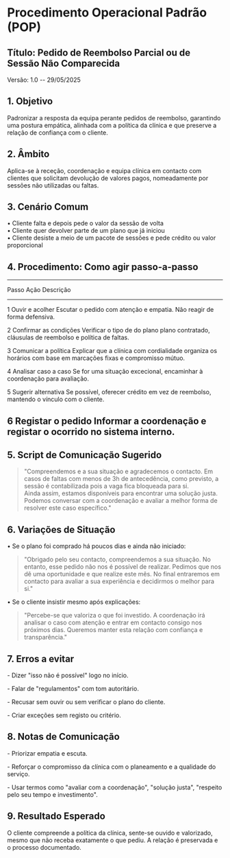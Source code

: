 # Procedimento Operacional Padrão (POP)

## Título: Pedido de Reembolso Parcial ou de Sessão Não Comparecida

Versão: 1.0 -- 29/05/2025

## 1. Objetivo

Padronizar a resposta da equipa perante pedidos de reembolso, garantindo
uma postura empática, alinhada com a política da clínica e que preserve
a relação de confiança com o cliente.

## 2. Âmbito

Aplica-se à receção, coordenação e equipa clínica em contacto com
clientes que solicitam devolução de valores pagos, nomeadamente por
sessões não utilizadas ou faltas.

## 3. Cenário Comum

• Cliente falta e depois pede o valor da sessão de volta\
• Cliente quer devolver parte de um plano que já iniciou\
• Cliente desiste a meio de um pacote de sessões e pede crédito ou valor
proporcional

## 4. Procedimento: Como agir passo-a-passo

  -----------------------------------------------------------------------
  Passo                   Ação                    Descrição
  ----------------------- ----------------------- -----------------------
  1                       Ouvir e acolher         Escutar o pedido com
                                                  atenção e empatia. Não
                                                  reagir de forma
                                                  defensiva.

  2                       Confirmar as condições  Verificar o tipo de
                          do plano                plano contratado,
                                                  cláusulas de reembolso
                                                  e política de faltas.

  3                       Comunicar a política    Explicar que a clínica
                          com cordialidade        organiza os horários
                                                  com base em marcações
                                                  fixas e compromisso
                                                  mútuo.

  4                       Analisar caso a caso    Se for uma situação
                                                  excecional, encaminhar
                                                  à coordenação para
                                                  avaliação.

  5                       Sugerir alternativa     Se possível, oferecer
                                                  crédito em vez de
                                                  reembolso, mantendo o
                                                  vínculo com o cliente.

  6                       Registar o pedido       Informar a coordenação
                                                  e registar o ocorrido
                                                  no sistema interno.
  -----------------------------------------------------------------------

## 5. Script de Comunicação Sugerido

> \"Compreendemos e a sua situação e agradecemos o contacto. Em casos de
> faltas com menos de 3h de antecedência, como previsto, a sessão é
> contabilizada pois a vaga fica bloqueada para si.\
> Ainda assim, estamos disponíveis para encontrar uma solução justa.
> Podemos conversar com a coordenação e avaliar a melhor forma de
> resolver este caso específico.\"

## 6. Variações de Situação

• Se o plano foi comprado há poucos dias e ainda não iniciado:

> \"Obrigado pelo seu contacto, compreendemos a sua situação. No
> entanto, esse pedido não nos é possível de realizar. Pedimos que nos
> dê uma oportunidade e que realize este mês. No final entraremos em
> contacto para avaliar a sua experiência e decidirmos o melhor para
> si.\"

• Se o cliente insistir mesmo após explicações:

> \"Percebe-se que valoriza o que foi investido. A coordenação irá
> analisar o caso com atenção e entrar em contacto consigo nos próximos
> dias. Queremos manter esta relação com confiança e transparência.\"

## 7. Erros a evitar

\- Dizer "isso não é possível" logo no início.

\- Falar de "regulamentos" com tom autoritário.

\- Recusar sem ouvir ou sem verificar o plano do cliente.

\- Criar exceções sem registo ou critério.

## 8. Notas de Comunicação

\- Priorizar empatia e escuta.

\- Reforçar o compromisso da clínica com o planeamento e a qualidade do
serviço.

\- Usar termos como "avaliar com a coordenação", "solução justa",
"respeito pelo seu tempo e investimento".

## 9. Resultado Esperado

O cliente compreende a política da clínica, sente-se ouvido e
valorizado, mesmo que não receba exatamente o que pediu. A relação é
preservada e o processo documentado.
